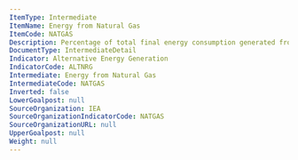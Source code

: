 ```yaml
---
ItemType: Intermediate
ItemName: Energy from Natural Gas
ItemCode: NATGAS
Description: Percentage of total final energy consumption generated from Natural Gas
DocumentType: IntermediateDetail
Indicator: Alternative Energy Generation
IndicatorCode: ALTNRG
Intermediate: Energy from Natural Gas
IntermediateCode: NATGAS
Inverted: false
LowerGoalpost: null
SourceOrganization: IEA
SourceOrganizationIndicatorCode: NATGAS
SourceOrganizationURL: null
UpperGoalpost: null
Weight: null
---
```


